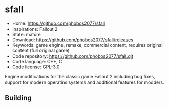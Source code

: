 # sfall

- Home: https://github.com/phobos2077/sfall
- Inspirations: Fallout 2
- State: mature
- Download: https://github.com/phobos2077/sfall/releases
- Keywords: game engine, remake, commercial content, requires original content (full original game)
- Code repository: https://github.com/phobos2077/sfall.git
- Code language: C++, C
- Code license: GPL-3.0

Engine modifications for the classic game Fallout 2 including bug fixes, support for modern operatins systems and additional features for modders.

## Building
